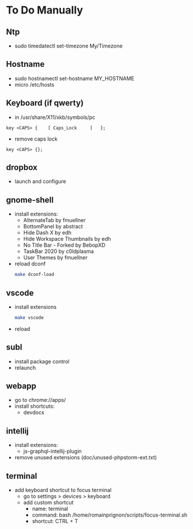 # To Do Manually

## Ntp
- sudo timedatectl set-timezone My/Timezone


## Hostname
- sudo hostnamectl set-hostname MY_HOSTNAME
- micro /etc/hosts


## Keyboard (if qwerty)
- in /usr/share/X11/xkb/symbols/pc
```
key <CAPS> {	[ Caps_Lock		]	};
```
- remove caps lock
```
key <CAPS> {};
```

## dropbox
- launch and configure


## gnome-shell
- install extensions:
    - AlternateTab by fmuellner
    - BottomPanel by abstract
    - Hide Dash X by edh
    - Hide Workspace Thumbnails by edh
    - No Title Bar - Forked by BebopXD
    - TaskBar 2020 by c0ldplasma
    - User Themes by fmuellner
- reload dconf
    ```bash
    make dconf-load
    ```


## vscode
- install extensions
    ```bash
    make vscode
    ```
- reload


## subl
- install package control
- relaunch

## webapp
- go to chrome://apps/
- install shortcuts:
    - devdocs

## intellij
- install extensions:
    - js-graphql-intellij-plugin
- remove unused extensions (doc/unused-phpstorm-ext.txt)

## terminal
- add keyboard shortcut to focus terminal
    - go to settings > devices > keyboard
    - add custom shortcut
        - name: terminal
        - command: bash /home/romainprignon/scripts/focus-terminal.sh
        - shortcut: CTRL + T
